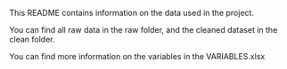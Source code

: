This README contains information on the data used in the project.



You can find all raw data in the raw folder, and the cleaned dataset in the clean folder.



You can find more information on the variables in the VARIABLES.xlsx